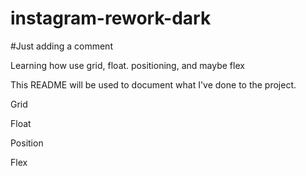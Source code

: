 # instagram-rework-dark

#Just adding a comment

Learning how use grid, float. positioning, and maybe flex

This README will be used to document what I've done to the project.

Grid

Float

Position

Flex
